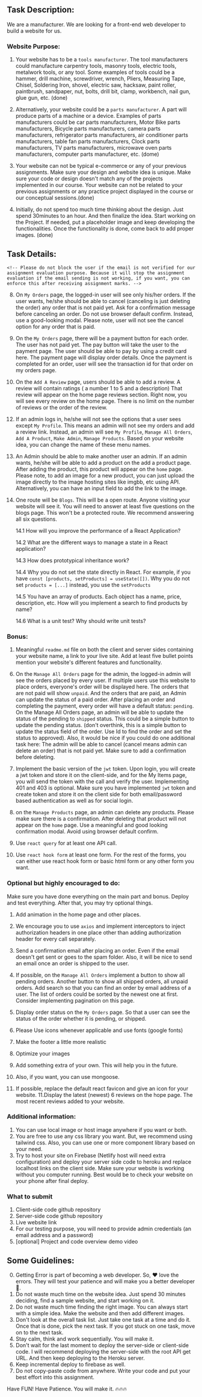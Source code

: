 ## Task Description: 
We are a manufacturer. We are looking for a front-end web developer to build a website for us. 

### Website Purpose:
1. Your website has to be a `tools manufacturer`. The tool manufacturers could manufacture carpentry tools, masonry tools, electric tools, metalwork tools, or any tool. Some examples of tools could be a hammer, drill machine, screwdriver, wrench, Pliers, Measuring Tape, Chisel, Soldering Iron, shovel, electric saw, hacksaw, paint roller, paintbrush, sandpaper, nut, bolts, drill bit, clamp, workbench, nail gun, glue gun, etc. (done)

2. Alternatively, your website could be a `parts manufacturer`. A part will produce parts of a machine or a device. Examples of parts manufacturers could be car parts manufacturers, Motor Bike parts manufacturers, Bicycle parts manufacturers, camera parts manufacturers, refrigerator parts manufacturers, air conditioner parts manufacturers, table fan parts manufacturers, Clock parts manufacturers, TV parts manufacturers, microwave oven parts manufacturers, computer parts manufacturer, etc. (dome)

3. Your website can not be typical e-commerce or any of your previous assignments. Make sure your design and website idea is unique. Make sure your code or design doesn't match any of the projects implemented in our course. Your website can not be related to your previous assignments or any practice project displayed in the course or our conceptual sessions.(done)

4. Initially, do not spend too much time thinking about the design. Just spend 30minutes to an hour. And then finalize the idea. Start working on the Project. If needed, put a placeholder image and keep developing the functionalities. Once the functionality is done, come back to add proper images. (done)

## Task Details: 
<!-- 1. Home page will have a Header (simple navbar), Banner, Tools/Parts, Business Summary, Reviews, and Footer. The tools/parts will have either 3 or 6 tools/parts. Based on your design, you can put one or more tools/parts in a row. Each tool/part should have a relevant name, image, short description, minimum order quantity, available quantity, price (per unit price), a place order/purchase/book now/ buy now button. If a user clicks on the purchase or buy now button it will take the user to the purchase page.(done)  -->

<!-- 2. Add two different sections on the home page and the 6 sections mentioned above. Tips: This is the place to shine. Add something different and unique to make your website looks different than others. And Make them relevant to your website. And make these two sections meaningful.(not done) -->

<!-- 3. The business summary will show some summary of your business. There could be 3/4 summary on this summary section. For example, we served 100+ customers, 120M+ Annual revenue, 33K+ Reviews, 50+ tools, etc. Make sure you use some relevant icons here. You can use Hero Icons, React Icons, Font Awesome, Bootstrap Icons, Daisy UI or any icons that you like. To see an example, you will find an image in this repository.(done) -->

<!-- 4. The `purchase' page will be a private/protected route. Please make sure that the private route redirects to the login page if the user is not logged in. After login, the user will be redirected to the page he/she wanted to go to. Also, after reloading the page of a private/protected route, the user is not redirected to the login page. The purchase page should display detailed information about the item the user has clicked somewhere at the top. It will also display the user's name and email address from the login system. The user will have a field to provide an address, phone number, and other necessary information (if applicable) to place the order or complete the purchase. (Done) -->


    <!-- Please do not block the user if the email is not verified for our assignment evaluation purpose. Because it will stop the assignment evaluation if the email sending is not working, if you want, you can enforce this after receiving assignment marks. -->

<!-- 5. User will be able to change the order quantity (increase/decrease). However, the user won't be able to reduce the quantity below the minimum order quantity mentioned on the tool/part. Also, the order quantity can not be higher than the available quantity. You will display an error and disable the purchase button in both cases.(Done) -->

<!-- 6. Implement an email/ password (login/Register) based login system. The registration form should have the name, and once a user is logged in, the user name and the logout button should appear on the header, which will log out the user once clicked. Implement at least one social login system (google, facebook, or github, etc.). Make sure to display login-related errors and password validation-related errors. (done) -->

<!-- 7. If a user is logged in, they will see another option on the header is called `Dashboard`. Inside the dashboard, a user (not an admin) will see options like `My Orders`, `Add A Review`, `My Profile` options on the side nav. This is the time to implement a nested route. Based on your website idea, you can change the name of these menu items. The My Profile link will be open for everyone. This means every user will be able to see the my profile link and update their profile. -->

8. On `My Orders` page, the logged-in user will see only his/her orders. If the user wants, he/she should be able to cancel (canceling is just deleting the order) any order that is not paid yet. Ask for a confirmation message before canceling an order. Do not use browser default confirm. Instead, use a good-looking modal. Please note, user will not see the cancel option for any order that is paid.

9. On the `My Orders` page, there will be a payment button for each order. The user has not paid yet. The pay button will take the user to the payment page. The user should be able to pay by using a credit card here. The payment page will display order details. Once the payment is completed for an order, user will see the transaction id for that order on my orders page.

10. On the `Add A Review` page, users should be able to add a review. A review will contain ratings ( a number 1 to 5 and a description) That review will appear on the home page reviews section. Right now, you will see every review on the home page. There is no limit on the number of reviews or the order of the review.

<!-- 11. The `My profile` route will be available for every user (admin or non-admin. everyone will see this link). In this link the user will see his/her name and email address on this profile. Also, this page will have fields to add fields like education, location (city/district), phone number, LinkedIn profile link, etc. And users will be able to save this information in the database. Also, the user will be able to update this information. -->

12. If an admin logs in, he/she will not see the options that a user sees except `My Profile`. This means an admin will not see my orders and add a review link.  Instead, an admin will see `My Profile`, `Manage All Orders`, `Add A Product`, `Make Admin`, `Manage Products`. Based on your website idea, you can change the name of these menu names. 

13. An Admin should be able to make another user an admin. If an admin wants, he/she will be able to add a product on the add a product page. After adding the product, this product will appear on the `home` page. Please note, to add an image for a new product, you can just upload the image directly to the image hosting sites like imgbb, etc using API. Alternatively, you can have an input field to add the link to the image.

14. One route will be `Blogs`. This will be a open route. Anyone visiting your website will see it. You will need to answer at least five questions on the blogs page. This won't be a protected route. We recommend answering all six questions.

    14.1 How will you improve the performance of a React Application?

    14.2 What are the different ways to manage a state in a React application?

    14.3 How does prototypical inheritance work?

    14.4 Why you do not set the state directly in React. For example, if you have `const [products, setProducts] = useState([])`. Why you do not set `products = [...]` instead, you use the `setProducts`
    
    14.5 You have an array of products. Each object has a name, price, description, etc. How will you implement a search to find products by name?  

    14.6 What is a unit test? Why should write unit tests?

<!-- 15. Create `My Portfolio` route. In this route, you will have your name, email address, educational background, list of technologies or skills you have as a web developer. Add links of three of your projects (live website links). Adding descriptions or screenshots of your projects are optional. -->

<!-- 16. Create a meaningful 404 page (not found page). Add a meaningful image on the 404 page. -->

<!-- 17. Use a database to store information. It could be mongodb atlas or any other database. -->

### Bonus: 
1. Meaningful `readme.md` file on both the client and server sides containing your website name, a link to your live site. Add at least five bullet points mention your website's different features and functionality.

<!-- 2. At least 15 meaningful GitHub commits for the client-side and at least 10 meaningful commits for the server-side repository. -->

<!-- 3. Make the website responsive. Make sure the site looks different on desktop and mobile responsive. Tablet responsive is optional. -->

<!-- 4. Make the website meaningful and consistent in look and feel. Give your website a relevant name. Images and all the content of the website have to be appropriate. No `lorem ipsum` please.  -->

<!-- 5. Clean and organized Code. Organize components and add comments when needed. use `.env` file on the server, `.env.local` file on the client to hide db user and password, etc. Also use the `.gitignore` file -->

6. On the `Manage All Orders` page for the admin, the logged-in admin will see the orders placed by every user. If multiple users use this website to place orders, everyone's order will be displayed here. The orders that are not paid will show `unpaid`. And the orders that are paid, an Admin can update the status of a paid order. After placing an order and completing the payment, every order will have a default status: `pending`. On the Manage All Orders page, an admin will be able to update the status of the pending to `shipped` status. This could be a simple button to update the pending status. (don't overthink, this is a simple button to update the status field of the order. Use Id to find the order and set the status to approved). Also, it would be nice if you could do one additional task here: The admin will be able to cancel (cancel means admin can delete an order) that is not paid yet. Make sure to add a confirmation before deleting. 

7. Implement the basic version of the `jwt` token. Upon login, you will create a jwt token and store it on the client-side, and for the My Items page, you will send the token with the call and verify the user. Implementing 401 and 403 is optional. Make sure you have implemented `jwt` token and create token and store it on the client side for both email/password based authentication as well as for social login.

8. on the `Manage Products` page, an admin can delete any products. Please make sure there is a confirmation. After deleting that product will not appear on the `home` page. Use a meaningful and good looking confirmation modal. Avoid using browser default confirm.

9. Use `react query` for at least one API call. 

10. Use `react hook form` at least one form. For the rest of the forms, you can either use react hook form or basic html form or any other form you want.

### Optional but highly encouraged to do:
Make sure you have done everything on the main part and bonus. Deploy and test everything. After that, you may try optional things.

1. Add animation in the home page and other places.
1. We encourage you to use `axios` and implement interceptors to inject authorization headers in one place other than adding authorization header for every call separately.
2. Send a confirmation email after placing an order. Even if the email doesn't get sent or goes to the spam folder. Also, it will be nice to send an email once an order is shipped to the user. 
3. If possible, on the `Manage All Orders` implement a button to show all pending orders. Another button to show all shipped orders, all unpaid orders. Add search so that you can find an order by email address of a user. The list of orders could be sorted by the newest one at first. Consider implementing pagination on this page.
4. Display order status on the `My Orders` page. So that a user can see the status of the order whether it is pending, or shipped. 

5. Please Use icons whenever applicable and use fonts (google fonts)
6. Make the footer a little more realistic
7. Optimize your images
8. Add something extra of your own. This will help you in the future.
9. Also, if you want, you can use mongoose.
10. If possible, replace the default react favicon and give an icon for your website. 
11.Display the latest (newest) 6 reviews on the hope page. The most recent reviews added to your website.

### Additional information:
1. You can use local image or host image anywhere if you want or both.
2. You are free to use any css library you want. But, we recommend using tailwind css. Also, you can use one or more component library based on your need.
3. Try to host your site on Firebase (Netlify host will need extra configuration) and deploy your server side code to heroku and replace localhost links on the client side. Make sure your website is working without you computer running. Best would be to check your website on your phone after final deploy.



### What to submit 
1. Client-side code github repository
2. Server-side code github repository
3. Live website link
4. For our testing purpose, you will need to provide admin credentials (an email address and a password)
5. [optional] Project and code overview demo video

## Some Guidelines:
0. Getting Error is part of becoming a web developer. So, ❤️ love the errors. They will test your patience and will make you a better developer 💪. 
1. Do not waste much time on the website idea. Just spend 30 minutes deciding, find a sample website, and start working on it.
2. Do not waste much time finding the right image. You can always start with a simple idea. Make the website and then add different images.
3. Don't look at the overall task list. Just take one task at a time and do it. Once that is done, pick the next task. If you got stuck on one task, move on to the next task.
4. Stay calm, think and work sequentially. You will make it.
5. Don't wait for the last moment to deploy the server-side or client-side code. I will recommend deploying the server-side with the root API get URL. And then keep deploying to the Heroku server.
6. Keep incremental deploy to firebase as well.
7. Do not copy-paste code from anywhere. Write your code and put your best effort into this assignment.

Have FUN! Have Patience. You will make it. 🔥🔥🔥